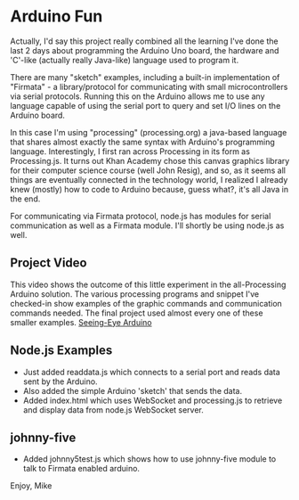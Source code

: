 Arduino Fun
==========================
Actually, I'd say this project really combined all the learning I've done the last 2 days about programming the Arduino Uno board, the hardware and 'C'-like (actually really Java-like) language used to program it.

There are many "sketch" examples, including a built-in implementation of "Firmata" - a library/protocol for communicating with small microcontrollers via serial protocols.  Running this on the Arduino allows me to use any language capable of using the serial port to query and set I/O lines on the Arduino board.

In this case I'm using "processing" (processing.org) a java-based language that shares almost exactly the same syntax with Arduino's programming language. Interestingly, I first ran across Processing in its form as Processing.js. It turns out Khan Academy chose this canvas graphics library for their computer science course (well John Resig), and so, as it seems all things are eventually connected in the technology world, I realized I already knew (mostly) how to code to Arduino because, guess what?, it's all Java in the end.

For communicating via Firmata protocol, node.js has modules for serial communication as well as a Firmata module. I'll shortly be using node.js as well.

Project Video
-----

This video shows the outcome of this little experiment in the all-Processing Arduino solution. The various processing programs and snippet I've checked-in show examples of the graphic commands and communication commands needed. The final project used almost every one of these smaller examples.
[Seeing-Eye Arduino](http://youtu.be/O2iBeqT9KgA)

Node.js Examples
-----
* Just added readdata.js which connects to a serial port and reads data sent by the Arduino.
* Also added the simple Arduino 'sketch' that sends the data.
* Added index.html which uses WebSocket and processing.js to retrieve and display data from node.js WebSocket server.

johnny-five
-----
* Added johnny5test.js which shows how to use johnny-five module to talk to Firmata enabled arduino.


Enjoy,
Mike
